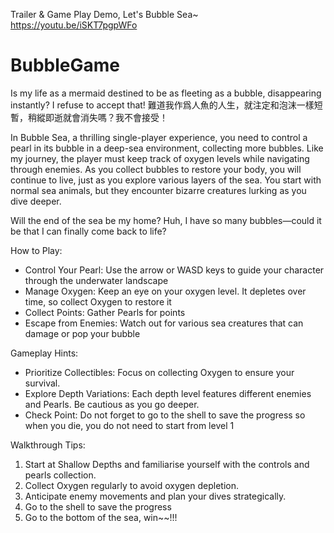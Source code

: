 Trailer & Game Play Demo, Let's Bubble Sea~  https://youtu.be/iSKT7pgpWFo


# BubbleGame
 
Is my life as a mermaid destined to be as fleeting as a bubble, disappearing instantly? I refuse to accept that! 
難道我作爲人魚的人生，就注定和泡沫一樣短暫，稍縱即逝就會消失嗎？我不會接受！

In Bubble Sea, a thrilling single-player experience, you need to control a pearl in its bubble in a deep-sea environment, collecting more bubbles. Like my journey, the player must keep track of oxygen levels while navigating through enemies. As you collect bubbles to restore your body,  you will continue to live, just as you explore various layers of the sea. You start with normal sea animals, but they encounter bizarre creatures lurking as you dive deeper. 
 
Will the end of the sea be my home? 
Huh, I have so many bubbles—could it be that I can finally come back to life?

How to Play:
- Control Your Pearl: Use the arrow or WASD keys to guide your character through the underwater landscape
- Manage Oxygen: Keep an eye on your oxygen level. It depletes over time, so collect Oxygen to restore it
- Collect Points: Gather Pearls for points
- Escape from Enemies: Watch out for various sea creatures that can damage or pop your bubble

Gameplay Hints:
- Prioritize Collectibles: Focus on collecting Oxygen to ensure your survival.
- Explore Depth Variations: Each depth level features different enemies and Pearls. Be cautious as you go deeper.
- Check Point: Do not forget to go to the shell to save the progress so when you die, you do not need to start from level 1

Walkthrough Tips:
1. Start at Shallow Depths and familiarise yourself with the controls and pearls collection.
2. Collect Oxygen regularly to avoid oxygen depletion.
3. Anticipate enemy movements and plan your dives strategically.
4. Go to the shell to save the progress
5. Go to the bottom of the sea, win~~!!!
